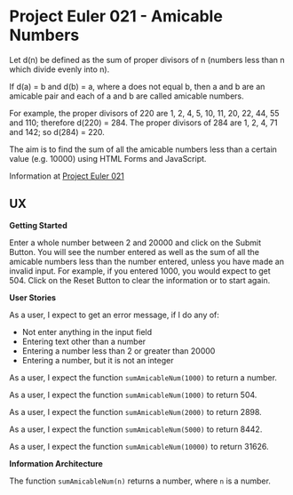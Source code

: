 # Project Euler 021 - Amicable Numbers

Let d(n) be defined as the sum of proper divisors of n (numbers less than n which divide evenly into n).

If d(a) = b and d(b) = a, where a does not equal b, then a and b are an amicable pair and each of a and b are called amicable numbers.

For example, the proper divisors of 220 are 1, 2, 4, 5, 10, 11, 20, 22, 44, 55 and 110; therefore d(220) = 284.  The proper divisors of 284 are 1, 2, 4, 71 and 142; so d(284) = 220.

The aim is to find the sum of all the amicable numbers less than a certain value (e.g. 10000) using HTML Forms and JavaScript.

Information at [Project Euler 021](https://projecteuler.net/problem=21)

## UX

**Getting Started**

Enter a whole number between 2 and 20000 and click on the Submit Button.  You will see the number entered as well as the sum of all the amicable numbers less than the number entered, unless you have made an invalid input.  For example, if you entered 1000, you would expect to get 504.  Click on the Reset Button to clear the information or to start again.

**User Stories**

As a user, I expect to get an error message, if I do any of:

- Not enter anything in the input field
- Entering text other than a number
- Entering a number less than 2 or greater than 20000
- Entering a number, but it is not an integer

As a user, I expect the function `sumAmicableNum(1000)` to return a number.

As a user, I expect the function `sumAmicableNum(1000)` to return 504.

As a user, I expect the function `sumAmicableNum(2000)` to return 2898.

As a user, I expect the function `sumAmicableNum(5000)` to return 8442.

As a user, I expect the function `sumAmicableNum(10000)` to return 31626.

**Information Architecture**

The function `sumAmicableNum(n)` returns a number, where `n` is a number.